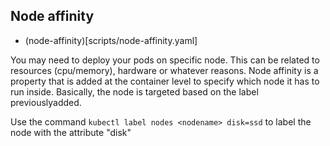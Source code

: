 ## Node affinity

- (node-affinity)[scripts/node-affinity.yaml]

You may need to deploy your pods on specific node. This can be related to resources (cpu/memory), hardware or whatever reasons.
Node affinity is a property that is added at the container level to specify which node it has to run inside. Basically, the node is targeted based on the label previouslyadded.

Use the command `kubectl label nodes <nodename> disk=ssd` to label the node with the attribute "disk"

